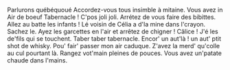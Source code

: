 Parlurons québéquoué
Accordez-vous tous insimble à mitaine. 
Vous avez in Air de boeuf Tabernacle ! C'pos joli joli.  Arrétez de vous faire des bibittes.
Allez au batte les infants ! 
Lé voisin de Célia a d'la mine dans l'crayon. Sachez le. Ayez les garcettes en l'air et arrêtez de chigner ! Câlice !
J'é les de'fils qui se touchent. Taber taber tabernacle.
Encor' un aut'là ! un aut' ptit shot de whisky. Pou' fair' passer mon air caduque. 
Z'avez la merd' qu'colle au cul pourtant là. Rangez vot'main pleines de pouces.  Vous avez un'patate chaude dans l'mains.